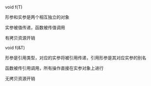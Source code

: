 void f(T)

形参和实参是两个相互独立的对象

实参被值传递，函数被传值调用

有拷贝资源开销

void f(&T)

形参是引用类型，对应的实参将被引用传递，引用形参是其对应实参的别名

函数被传引用调用，所有操作直接在实参对象上进行

无拷贝资源开销
